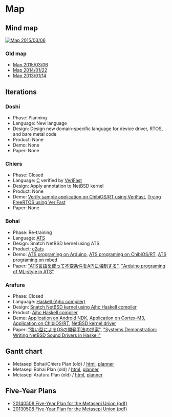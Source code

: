 # Map

## Mind map

<a href="https://www.flickr.com/photos/masterq/32687783703/"><img alt="Map 2015/03/06" style="border-width:0" src="https://farm4.staticflickr.com/3799/32687783703_471e419e6f_z_d.jpg" /></a>

### Old map

* <a href="https://www.flickr.com/photos/masterq/16111135333/">Map 2015/03/06</a>
* <a href="http://www.flickr.com/photos/masterq/12087855036">Map 2014/01/22</a>
* <a href="http://www.flickr.com/photos/masterq/8379735651">Map 2013/01/14</a>

## Iterations

### Doshi

* Phase: Planning
* Language: New language
* Design: Design new domain-specific language for device driver, RTOS, and bare metal code
* Product: None
* Demo: None
* Paper: None

### Chiers

* Phase: Closed
* Language: [C](https://en.wikipedia.org/wiki/C_(programming_language)) verified by [VeriFast](https://people.cs.kuleuven.be/~bart.jacobs/verifast/)
* Design: Apply annotation to NetBSD kernel
* Product: None
* Demo: [Verify sample application on ChibiOS/RT using VeriFast](https://github.com/fpiot/chibios-verifast), [Trying FreeRTOS using VeriFast](https://github.com/metasepi/amazon-freertos)
* Paper: None

### Bohai

* Phase: Re-training
* Language: [ATS](http://www.ats-lang.org/)
* Design: Snatch NetBSD kernel using ATS
* Product: [c2ats](https://github.com/metasepi/c2ats)
* Demo: [ATS programing on Arduino](https://github.com/fpiot/arduino-mega2560-ats), [ATS programing on ChibiOS/RT](https://github.com/fpiot/chibios-ats), [ATS programing on mbed](https://github.com/fpiot/mbed-ats)
* Paper: ["ATS言語を使って不変条件をAPIに強制する"](/doc/20141101_prosym_summer2014.pdf), ["Arduino programing of ML-style in ATS"](/doc/metasepi-icfp2015-arduino-ats.pdf)

### Arafura

* Phase: Closed
* Language: [Haskell (Ajhc compiler)](http://ajhc.metasepi.org/)
* Design: [Snatch NetBSD kernel using Ajhc Haskell compiler](en/posts/2013-01-09-design_arafura.html)
* Product: [Ajhc Haskell compiler](http://ajhc.metasepi.org/)
* Demo: [Application on Android NDK](https://github.com/ajhc/demo-android-ndk), [Application on Cortex-M3](https://github.com/ajhc/demo-cortex-m3), [Application on ChibiOS/RT](https://github.com/metasepi/chibios-arafura), [NetBSD kernel driver](https://github.com/metasepi/netbsd-arafura-s1)
* Paper: ["強い型によるOSの開発手法の提案"](/doc/20140110_prosym55.pdf), ["Systems Demonstration: Writing NetBSD Sound Drivers in Haskell"](/doc/metasepi-icfp2014-demo.pdf)

## Gantt chart

* Metasepi Bohai/Chiers Plan (old) / [html](/plan/metasepi-chiers-bohai.html), [planner](/plan/metasepi-chiers-bohai.planner)
* Metasepi Bohai Plan (old) / [html](/plan/metasepi-bohai.html), [planner](/plan/metasepi-bohai.planner)
* Metasepi Arafura Plan (old) / [html](/plan/metasepi-arafura.html), [planner](/plan/metasepi-arafura.planner)

## Five-Year Plans

* [20140508 Five-Year Plan for the Metasepi Union (pdf)](/doc/20140508_5year_plan.pdf)
* [20130508 Five-Year Plan for the Metasepi Union (pdf)](/doc/20130508_5year_plan.pdf)
